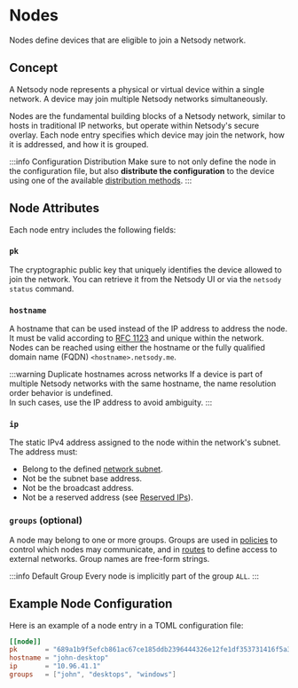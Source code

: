 # Nodes

Nodes define devices that are eligible to join a Netsody network.

## Concept

A Netsody node represents a physical or virtual device within a single network. A device may join multiple Netsody networks simultaneously.

Nodes are the fundamental building blocks of a Netsody network, similar to hosts in traditional IP networks, but operate within Netsody's secure overlay. Each node entry specifies which device may join the network, how it is addressed, and how it is grouped.

:::info Configuration Distribution
Make sure to not only define the node in the configuration file, but also **distribute the configuration** to the device using one of the available [distribution methods](networks.md#configuration-distribution).
:::

## Node Attributes

Each node entry includes the following fields:

### `pk`
The cryptographic public key that uniquely identifies the device allowed to join the network.
You can retrieve it from the Netsody UI or via the `netsody status` command.

### `hostname`
A hostname that can be used instead of the IP address to address the node.  
It must be valid according to [RFC 1123](https://tools.ietf.org/html/rfc1123) and unique within the network.  
Nodes can be reached using either the hostname or the fully qualified domain name (FQDN) `<hostname>.netsody.me`.

:::warning Duplicate hostnames across networks
If a device is part of multiple Netsody networks with the same hostname, the name resolution order behavior is undefined.  
In such cases, use the IP address to avoid ambiguity.
:::

### `ip`
The static IPv4 address assigned to the node within the network's subnet.  
The address must:
- Belong to the defined [network subnet](networks#basic-configuration).
- Not be the subnet base address.
- Not be the broadcast address.
- Not be a reserved address (see [Reserved IPs](networks#basic-configuration)).

### `groups` (optional)
A node may belong to one or more groups. Groups are used in [policies](policies.md) to control which nodes may communicate, and in [routes](routes.md) to define access to external networks. Group names are free-form strings.

:::info Default Group
Every node is implicitly part of the group `ALL`.
:::

## Example Node Configuration

Here is an example of a node entry in a TOML configuration file:

```toml
[[node]]
pk       = "689a1b9f5efcb861ac67ce185ddb2396444326e12fe1df353731416f5a3a2706"
hostname = "john-desktop"
ip       = "10.96.41.1"
groups   = ["john", "desktops", "windows"]
```